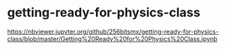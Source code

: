 # getting-ready-for-physics-class
https://nbviewer.jupyter.org/github/256bitsmx/getting-ready-for-physics-class/blob/master/Getting%20Ready%20for%20Physics%20Class.ipynb
